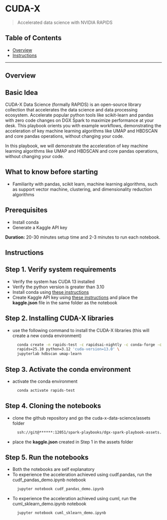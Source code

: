 # CUDA-X

> Accelerated data science with NVIDIA RAPIDS

## Table of Contents

- [Overview](#overview)
- [Instructions](#instructions)

---

## Overview

## Basic Idea
CUDA-X Data Science (formally RAPIDS) is an open-source library collection that accelerates the data science and data processing ecosystem. Accelerate popular python tools like scikit-learn and pandas with zero code changes on DGX Spark to maximize performance at your desk. This playbook orients you with example workflows, demonstrating the acceleration of key machine learning algorithms like UMAP and HBDSCAN and core pandas operations, without changing your code.

In this playbook, we will demonstrate the acceleration of key machine learning algorithms like UMAP and HBDSCAN and core pandas operations, without changing your code.

## What to know before starting
- Familiarity with pandas, scikit learn, machine learning algorithms, such as support vector machine, clustering, and dimensionality reduction algorithms

## Prerequisites
- Install conda
- Generate a Kaggle API key

**Duration:** 20-30 minutes setup time and 2-3 minutes to run each notebook.

## Instructions

## Step 1. Verify system requirements
- Verify the system has CUDA 13 installed
- Verify the python version is greater than 3.10
- Install conda using [these instructions](https://docs.anaconda.com/miniconda/install/)
- Create Kaggle API key using [these instructions](https://www.kaggle.com/discussions/general/74235) and place the **kaggle.json** file in the same folder as the notebook

## Step 2. Installing CUDA-X libraries
- use the following command to install the CUDA-X libraries (this will create a new conda environment)
  ```bash
    conda create -n rapids-test -c rapidsai-nightly -c conda-forge -c nvidia  \
    rapids=25.10 python=3.12 'cuda-version=13.0' \
    jupyterlab hdbscan umap-learn
  ```
## Step 3. Activate the conda environment
- activate the conda environment
  ```bash
    conda activate rapids-test
  ```
## Step 4. Cloning the notebooks
- clone the github repository and go the cuda-x-data-science/assets folder
  ```bash
    ssh://git@******:12051/spark-playbooks/dgx-spark-playbook-assets.git
  ```
- place the **kaggle.json** created in Step 1 in the assets folder

## Step 5. Run the notebooks
- Both the notebooks are self explanatory
- To experience the acceleration achieved using cudf.pandas, run the cudf_pandas_demo.ipynb notebook
  ```bash
    jupyter notebook cudf_pandas_demo.ipynb
  ```
- To experience the acceleration achieved using cuml, run the cuml_sklearn_demo.ipynb notebook
  ```bash
    jupyter notebook cuml_sklearn_demo.ipynb
  ```
